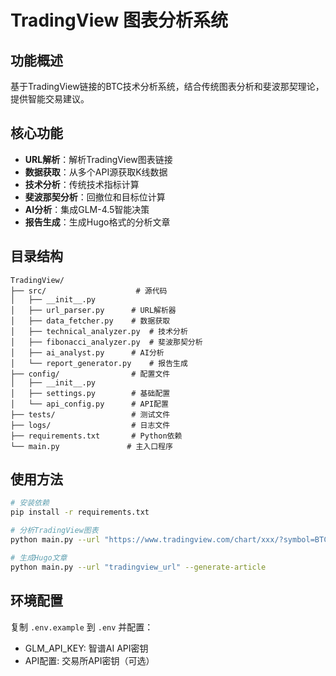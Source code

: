 # TradingView 图表分析系统

## 功能概述

基于TradingView链接的BTC技术分析系统，结合传统图表分析和斐波那契理论，提供智能交易建议。

## 核心功能

- **URL解析**：解析TradingView图表链接
- **数据获取**：从多个API源获取K线数据
- **技术分析**：传统技术指标计算
- **斐波那契分析**：回撤位和目标位计算
- **AI分析**：集成GLM-4.5智能决策
- **报告生成**：生成Hugo格式的分析文章

## 目录结构

```
TradingView/
├── src/                    # 源代码
│   ├── __init__.py
│   ├── url_parser.py      # URL解析器
│   ├── data_fetcher.py    # 数据获取
│   ├── technical_analyzer.py  # 技术分析
│   ├── fibonacci_analyzer.py  # 斐波那契分析
│   ├── ai_analyst.py      # AI分析
│   └── report_generator.py    # 报告生成
├── config/                # 配置文件
│   ├── __init__.py
│   ├── settings.py        # 基础配置
│   └── api_config.py      # API配置
├── tests/                 # 测试文件
├── logs/                  # 日志文件
├── requirements.txt       # Python依赖
└── main.py               # 主入口程序
```

## 使用方法

```bash
# 安装依赖
pip install -r requirements.txt

# 分析TradingView图表
python main.py --url "https://www.tradingview.com/chart/xxx/?symbol=BTCUSDT&interval=4h"

# 生成Hugo文章
python main.py --url "tradingview_url" --generate-article
```

## 环境配置

复制 `.env.example` 到 `.env` 并配置：
- GLM_API_KEY: 智谱AI API密钥
- API配置: 交易所API密钥（可选）